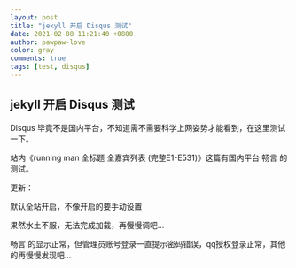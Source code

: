 ```yaml
---
layout: post
title: "jekyll 开启 Disqus 测试"
date: 2021-02-08 11:21:40 +0800
author: pawpaw-love
color: gray
comments: true
tags: [test, disqus]
---  
```


## jekyll 开启 Disqus 测试  

Disqus 毕竟不是国内平台，不知道需不需要科学上网姿势才能看到，在这里测试一下。  

站内《running man 全标题 全嘉宾列表 (完整E1-E531)》这篇有国内平台 畅言 的测试。  

更新：

默认全站开启，不像开启的要手动设置  

果然水土不服，无法完成加载，再慢慢调吧...  

畅言 的显示正常，但管理员账号登录一直提示密码错误，qq授权登录正常，其他的再慢慢发现吧...  

